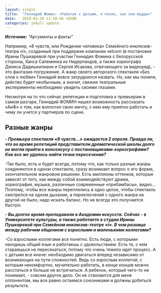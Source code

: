 ```yaml
---
layout: single
title:  "Геннадий Фомин: «Работая с детьми, я понял, как они мудры»"
date:   2019-03-29 11:10:56 +0300
categories: jekyll update
---
```


***Источник:** "Аргументы и факты"*

Например, «8 чувств, или Рождение человека» Семейного инклюзив-театра «i», созданный при поддержке компании velcom (в постановке Ирины Пушкаревой при участии Геннадия Фомина с белорусской стороны, Ханса Салеминка из Нидерландов, а также хореографа Дениса Дадишкилиани и Сергея Исакова, отвечающего за видеоряд), - это фантазия-погружение. А жанр своего авторского спектакля «Без слов о любви» Геннадий вовсе затруднился назвать. Но, как мы поняли, действо будет необычным, а значит, свежие театральные эксперименты необходимо увидеть своими глазами.

Несмотря на то что сейчас репетиции и подготовка к премьерам в самом разгаре, Геннадий ФОМИН нашел возможность рассказать «АиФ» о том, как воплотил свою мечту, с кем ему приятно работать и чему он учится у партнеров по сцене.

## Разные жанры ##

***- Премьера спектакля «8 чувств…» ожидается 2 апреля. Правда ли, что во время репетиций представители драматической школы долго не могли прийти к консенсусу с постановщиками-хореографами? Как все же удалось найти точки пересечения?***

-Так было, есть и будет всегда, потому что, как только разные жанры соединяются в одном спектакле, сразу возникает вопрос о его форме, окончательном жанровом решении. Есть миллионы оттенков, которые зависят от того, как между собой взаимодействуют драма, хореография, музыка, различные современные «прибамбасы», видео… Поэтому, чтобы все жанры переплелись в одно целое, чтобы спектакль смотрелся на одном дыхании, а переключений с одного жанра на другой не было, надо искать баланс. Но не всегда это получается быстро.

***- Вы долгое время преподавали в Академии искусств. Сейчас - в Университете культуры, а также работаете в студии Ирины Пушкаревой при Семейном инклюзив-театре «i». В чем разница между рабочим общением с взрослыми и маленькими коллегами?***

-Со взрослыми коллегами все понятно. Есть люди, с которыми находишь общий язык и работаешь с удовольствием. Есть те, с кем стараешься не пересекаться, потому что очень тяжело идет процесс. А с детьми все иначе: необходимо двигаться вперед независимо от возникающих на пути сложностей. Ведь со взрослым коллегой, с которым некомфортно, мучительно работать, в конце концов можно расстаться и больше не встречаться. А ребенок, который чего-то не понимает, - совсем другое дело. Он не становится для меня оппонентом, мы все равно остаемся союзниками и должны добиться результата.

[jekyll-docs]: https://jekyllrb.com/docs/home
[jekyll-gh]:   https://github.com/jekyll/jekyll
[jekyll-talk]: https://talk.jekyllrb.com/
